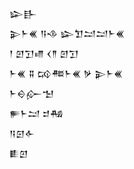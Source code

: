 <div class='block'>
<div class='line'>𒇽𒃲</div>
<div class='line'>𒉌𒈨𒌍 𒀀𒈾 𒇽𒈣𒁺𒁺𒈨𒌍</div>
<div class='line'>𒁹 𒇻𒋛𒈛 𒌋𒈫 𒇻𒋛</div>
<div class='line'>𒈨𒌍 𒐉 𒄘𒍣𒈨𒌍 𒃻 𒉌𒈨𒌍</div>
<div class='line'>𒈨𒀪𒅎𒈠</div>
<div class='line'>𒊓𒈨𒁺 𒄑𒄀</div>
<div class='line'>𒀀𒇉𒅆</div>
<div class='line'>𒀾𒇻</div>
</div>